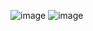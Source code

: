 ![image](https://user-images.githubusercontent.com/81522853/235474314-99d34d70-67d9-4e3f-b64a-1fc2f38487fa.png)
![image](https://user-images.githubusercontent.com/81522853/235474337-6adb3af5-c20c-422d-817d-a29aa4bd927c.png)

































